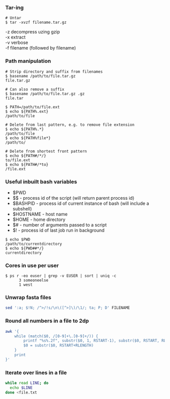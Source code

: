 ### Tar-ing
```console
# Untar
$ tar -xvzf filename.tar.gz
```
-z  decompress uzing gzip <br>
-x  extract <br>
-v  verbose <br>
-f  filename (followed by filename) <br>


### Path manipulation

``` console 
# Strip directory and suffix from filenames 
$ basename /path/to/file.tar.gz 
file.tar.gz

# Can also remove a suffix
$ basename /path/to/file.tar.gz .gz 
file.tar

$ PATH=/path/to/file.ext
$ echo ${PATH%.ext}
/path/to/file

# Delete from last pattern, e.g. to remove file extension
$ echo ${PATH%.*}
/path/to/file
$ echo ${PATH%file*}
/path/to/

# Delete from shortest front pattern
$ echo ${PATH#/*/}
to/file.ext
$ echo ${PATH#/*to}
/file.ext

```

### Useful inbuilt bash variables
- $PWD
- $$         - process id of the script (will return parent process id)
- $BASHPID   - process id of current instance of bash (will include a subshell)
- $HOSTNAME  - host name
- $HOME      - home directory
- $#         - number of arguments passed to a script
- $!         - process id of last job run in background
```console
$ echo $PWD
/path/to/currentdirectory
$ echo ${PWD##*/}
currentdirectory
```

### Cores in use per user
```console
$ ps r -eo euser | grep -v EUSER | sort | uniq -c
      3 someoneelse
      1 west
```

### Unwrap fasta files
``` bash
sed ':a; $!N; /^>/!s/\n\([^>]\)/\1/; ta; P; D' FILENAME
```

### Round all numbers in a file to 2dp
```bash
awk '{
    while (match($0, /[0-9]+\.[0-9]+/)) {
        printf "%s%.2f", substr($0, 1, RSTART-1), substr($0, RSTART, RLENGTH)
        $0 = substr($0, RSTART+RLENGTH)
    }
    print
}'
```

### Iterate over lines in a file

```bash
while read LINE; do
  echo $LINE
done <file.txt

```



